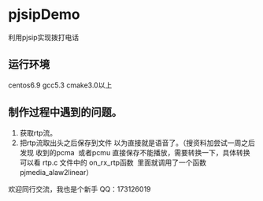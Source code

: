 # pjsipDemo
利用pjsip实现拨打电话


## 运行环境
centos6.9 gcc5.3 cmake3.0以上

## 制作过程中遇到的问题。
1. 获取rtp流。
2. 把rtp流取出头之后保存到文件 以为直接就是语音了。（搜资料加尝试一周之后发现 收到的pcma  或者pcmu 直接保存不能播放，需要转换一下，具体转换可以看 rtp.c 文件中的 on_rx_rtp函数  里面就调用了一个函数 pjmedia_alaw2linear）

欢迎同行交流，我也是个新手 QQ：173126019


